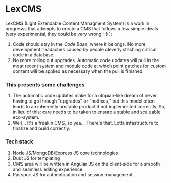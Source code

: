 # LexCMS

LexCMS (Light Extendable Content Managment System) is a work in progresss that attempts to create a CMS that follows a few simple ideals (very experimental, they could be very wrong :-) ):
1. Code should stay in the _Code Base_, where it belongs. No more development headaches caused by people cleverly stashing critical code in a database.
2. No more rolling out upgrades. Automatic code updates will pull in the most recent system and module code at which point patches for custom content will be applied as necessary when the pull is finished.

### This presents some challenges
1. The automatic code updates make for a utopian-like dream of never having to go through "upgrades" or "hotfixes," but this model often leads to an inherently unstable product if not implemented correctly. So, in lieu of this: care needs to be taken to ensure a stable and scaleable eco-system.
2. Well... It's a freakin CMS, so yea... There's that. Lotta infastructure to finalize and build correctly.

### Tech stack
1. Node JS/MongoDB/Express JS core technologies
2. Dust JS for templating
3. CMS area will be written in Angular JS on the client-side for a smooth and seamless editing experience.
4. Passport JS for authentication and session management.
